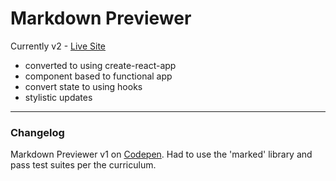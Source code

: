 # Markdown Previewer
Currently v2 - [Live Site](http://profuse-toys.surge.sh/) 

- converted to using create-react-app
- component based to functional app
- convert state to using hooks
- stylistic updates

---------------------------------------
### Changelog

Markdown Previewer v1 on [Codepen](https://codepen.io/haleyelder/full/wOGxZV). Had to use the 'marked' library and pass test suites per the curriculum. 

